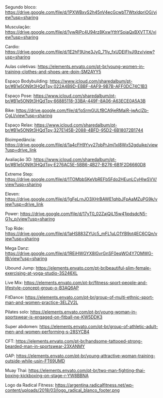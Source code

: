 Segundo bloco: https://drive.google.com/file/d/1PXWBxvS2h45nV4ecGcwbT7WtxldpriOG/view?usp=sharing

Musculação: https://drive.google.com/file/d/1ywRiPc4U94rz8KxwYthYSoiaQxBXVTTX/view?usp=sharing

Cardio: https://drive.google.com/file/d/1E2hF9Une3Jy0_71Iy_fxUDEIFIvJl9zv/view?usp=sharing

Aulas coletivas: https://elements.envato.com/pt-br/young-women-in-training-clothes-and-shoes-are-doin-SM2AYY5

Espaço Bodybuilding: https://www.icloud.com/sharedalbum/pt-br/#B1e5ON9t3HQdTpy;022A4B9D-EBBF-4AF9-9B7B-AFF0DC74C1B3

Espaço Pose: https://www.icloud.com/sharedalbum/pt-br/#B1e5ON9t3HQdTpy;66885118-33BA-449F-8A06-A63ECE0A5A3B

Bike: https://drive.google.com/file/d/1oSrmGULfBCA9jeRMaiR-jwAclZb-CgLl/view?usp=sharing

Espaço Relax: https://www.icloud.com/sharedalbum/pt-br/#B1e5ON9t3HQdTpy;327E145B-2088-4BFD-95D2-6B18072B1744

Bioimpedância: https://drive.google.com/file/d/1a4cFH9Yvy27obPrJmj1xI8Wx52gduike/view?usp=drive_link

Avaliação 3D: https://www.icloud.com/sharedalbum/pt-br/#B1e5ON9t3HQdTpy;E276AC5E-5BB6-4B27-B276-6B1F2D6660D8

Extreme Step: https://drive.google.com/file/d/1TOMbbSKeVbREFb5Fdo2HEunLCyHIwSVV/view?usp=sharing

Eleven: https://drive.google.com/file/d/1gFeLrnJO3XHrBAWE1qhbJFpAaMZuPG9k/view?usp=drive_link

Power: https://drive.google.com/file/d/17yT0_02ZajQjL15w41jpdsdcN5-G1v_p/view?usp=sharing

Top Ride: https://drive.google.com/file/d/1aHS883ZYUc5_mFL1uLO1YB9ot4EC6CQn/view?usp=sharing

Mega Danz: https://drive.google.com/file/d/1REiHWGYX8lGvrGnSF0eqWO4Y7OMWG-IB/view?usp=sharing

Ubound Jump: https://elements.envato.com/pt-br/beautiful-slim-female-exercising-at-yoga-studio-3S246XL

Live Mix: https://elements.envato.com/pt-br/fitness-sport-people-and-lifestyle-concept-group-o-B3AQ6AP

FitDance: https://elements.envato.com/pt-br/group-of-multi-ethnic-sport-man-and-women-practice-3ELZV2L

Pilates solo: https://elements.envato.com/pt-br/young-woman-in-sportswear-is-engaged-on-fitball-ne-KW5DDK3

Super abdomen: https://elements.envato.com/pt-br/group-of-athletic-adult-men-and-women-performing-s-28SYCB4

CFT: https://elements.envato.com/pt-br/handsome-tattooed-strong-bearded-man-in-sportswear-23XANMY

GAP: https://elements.envato.com/pt-br/young-attractive-woman-training-outside-while-usin-FT69UMD

Muay Thai: https://elements.envato.com/pt-br/two-man-fighting-thai-boxing-kickboxing-on-stage-r-YW8BBNA

Logo da Radical Fitness: https://argentina.radicalfitness.net/wp-content/uploads/2018/03/logo_radical_blanco_footer.png
